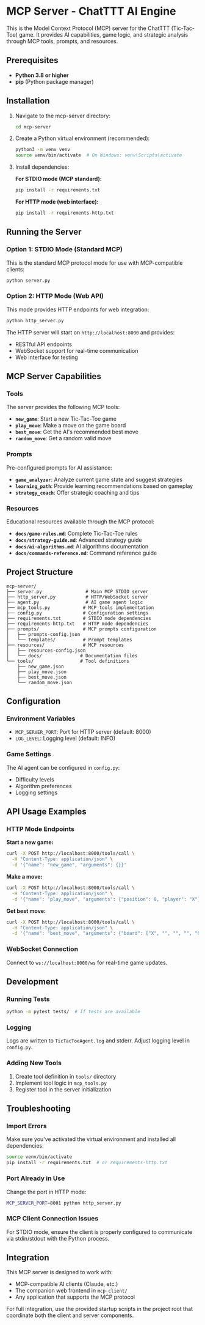 # MCP Server - ChatTTT AI Engine

This is the Model Context Protocol (MCP) server for the ChatTTT (Tic-Tac-Toe) game. It provides AI capabilities, game logic, and strategic analysis through MCP tools, prompts, and resources.

## Prerequisites

- **Python 3.8 or higher**
- **pip** (Python package manager)

## Installation

1. Navigate to the mcp-server directory:
   ```bash
   cd mcp-server
   ```

2. Create a Python virtual environment (recommended):
   ```bash
   python3 -m venv venv
   source venv/bin/activate  # On Windows: venv\Scripts\activate
   ```

3. Install dependencies:

   **For STDIO mode (MCP standard):**
   ```bash
   pip install -r requirements.txt
   ```

   **For HTTP mode (web interface):**
   ```bash
   pip install -r requirements-http.txt
   ```

## Running the Server

### Option 1: STDIO Mode (Standard MCP)
This is the standard MCP protocol mode for use with MCP-compatible clients:

```bash
python server.py
```

### Option 2: HTTP Mode (Web API)
This mode provides HTTP endpoints for web integration:

```bash
python http_server.py
```

The HTTP server will start on `http://localhost:8000` and provides:
- RESTful API endpoints
- WebSocket support for real-time communication
- Web interface for testing

## MCP Server Capabilities

### Tools
The server provides the following MCP tools:

- **`new_game`**: Start a new Tic-Tac-Toe game
- **`play_move`**: Make a move on the game board
- **`best_move`**: Get the AI's recommended best move
- **`random_move`**: Get a random valid move

### Prompts
Pre-configured prompts for AI assistance:

- **`game_analyzer`**: Analyze current game state and suggest strategies
- **`learning_path`**: Provide learning recommendations based on gameplay
- **`strategy_coach`**: Offer strategic coaching and tips

### Resources
Educational resources available through the MCP protocol:

- **`docs/game-rules.md`**: Complete Tic-Tac-Toe rules
- **`docs/strategy-guide.md`**: Advanced strategy guide
- **`docs/ai-algorithms.md`**: AI algorithms documentation
- **`docs/commands-reference.md`**: Command reference guide

## Project Structure

```
mcp-server/
├── server.py                # Main MCP STDIO server
├── http_server.py           # HTTP/WebSocket server
├── agent.py                 # AI game agent logic
├── mcp_tools.py            # MCP tools implementation
├── config.py               # Configuration settings
├── requirements.txt        # STDIO mode dependencies
├── requirements-http.txt   # HTTP mode dependencies
├── prompts/                # MCP prompts configuration
│   ├── prompts-config.json
│   └── templates/          # Prompt templates
├── resources/              # MCP resources
│   ├── resources-config.json
│   └── docs/              # Documentation files
└── tools/                 # Tool definitions
    ├── new_game.json
    ├── play_move.json
    ├── best_move.json
    └── random_move.json
```

## Configuration

### Environment Variables
- `MCP_SERVER_PORT`: Port for HTTP server (default: 8000)
- `LOG_LEVEL`: Logging level (default: INFO)

### Game Settings
The AI agent can be configured in `config.py`:
- Difficulty levels
- Algorithm preferences
- Logging settings

## API Usage Examples

### HTTP Mode Endpoints

**Start a new game:**
```bash
curl -X POST http://localhost:8000/tools/call \
  -H "Content-Type: application/json" \
  -d '{"name": "new_game", "arguments": {}}'
```

**Make a move:**
```bash
curl -X POST http://localhost:8000/tools/call \
  -H "Content-Type: application/json" \
  -d '{"name": "play_move", "arguments": {"position": 0, "player": "X"}}'
```

**Get best move:**
```bash
curl -X POST http://localhost:8000/tools/call \
  -H "Content-Type: application/json" \
  -d '{"name": "best_move", "arguments": {"board": ["X", "", "", "", "O", "", "", "", ""], "player": "X"}}'
```

### WebSocket Connection
Connect to `ws://localhost:8000/ws` for real-time game updates.

## Development

### Running Tests
```bash
python -m pytest tests/  # If tests are available
```

### Logging
Logs are written to `TicTacToeAgent.log` and stderr. Adjust logging level in `config.py`.

### Adding New Tools
1. Create tool definition in `tools/` directory
2. Implement tool logic in `mcp_tools.py`
3. Register tool in the server initialization

## Troubleshooting

### Import Errors
Make sure you've activated the virtual environment and installed all dependencies:
```bash
source venv/bin/activate
pip install -r requirements.txt  # or requirements-http.txt
```

### Port Already in Use
Change the port in HTTP mode:
```bash
MCP_SERVER_PORT=8001 python http_server.py
```

### MCP Client Connection Issues
For STDIO mode, ensure the client is properly configured to communicate via stdin/stdout with the Python process.

## Integration

This MCP server is designed to work with:
- MCP-compatible AI clients (Claude, etc.)
- The companion web frontend in `mcp-client/`
- Any application that supports the MCP protocol

For full integration, use the provided startup scripts in the project root that coordinate both the client and server components.
